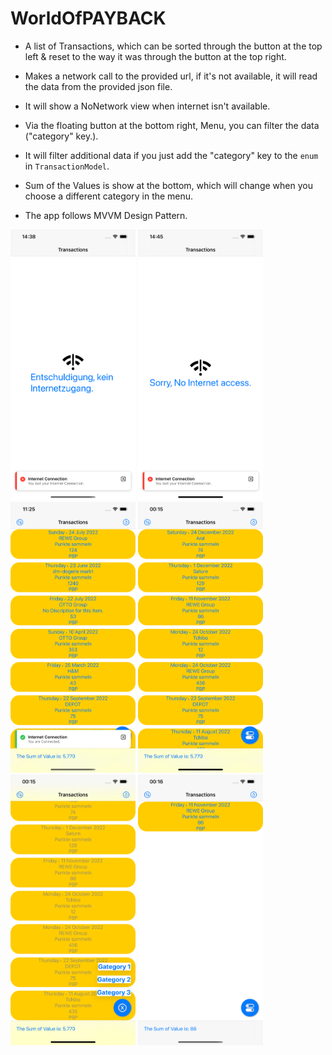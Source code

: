 # WorldOfPAYBACK

* A list of Transactions, which can be sorted through the button at the top left & reset to the way it was through the button at the top right.

* Makes a network call to the provided url, if it's not available, it will read the data from the provided json file.

* It will show a NoNetwork view when internet isn't available.

* Via the floating button at the bottom right, Menu, you can filter the data ("category" key.).

* It will filter additional data if you just add the "category" key to the `enum` in `TransactionModel`.

* Sum of the Values is show at the bottom, which will change when you choose a different category in the menu.

* The app follows MVVM Design Pattern.

<p float="center">
<img src="./Screenshots/1.png" width="200">
<img src="./Screenshots/6.png" width="200">
<img src="./Screenshots/5.png" width="200">
<img src="./Screenshots/2.png" width="200">
<img src="./Screenshots/3.png" width="200">
<img src="./Screenshots/4.png" width="200">
</p>


